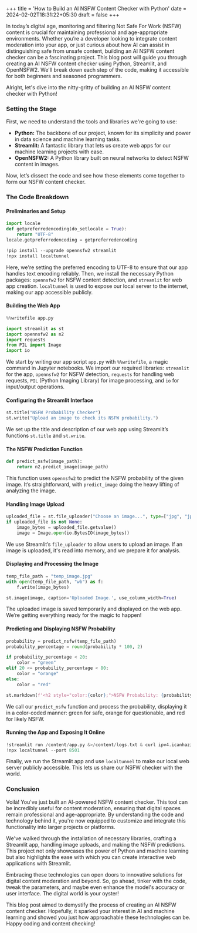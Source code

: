 +++
title = 'How to Build an AI NSFW Content Checker with Python'
date = 2024-02-02T18:31:22+05:30
draft = false
+++

In today’s digital age, monitoring and filtering Not Safe For Work (NSFW) content is crucial for maintaining professional and age-appropriate environments. Whether you’re a developer looking to integrate content moderation into your app, or just curious about how AI can assist in distinguishing safe from unsafe content, building an AI NSFW content checker can be a fascinating project. This blog post will guide you through creating an AI NSFW content checker using Python, Streamlit, and OpenNSFW2. We'll break down each step of the code, making it accessible for both beginners and seasoned programmers.

Alright, let's dive into the nitty-gritty of building an AI NSFW content checker with Python!

### Setting the Stage

First, we need to understand the tools and libraries we're going to use:

- **Python:** The backbone of our project, known for its simplicity and power in data science and machine learning tasks.
- **Streamlit:** A fantastic library that lets us create web apps for our machine learning projects with ease.
- **OpenNSFW2:** A Python library built on neural networks to detect NSFW content in images.

Now, let’s dissect the code and see how these elements come together to form our NSFW content checker.

### The Code Breakdown

#### Preliminaries and Setup

```python
import locale
def getpreferredencoding(do_setlocale = True):
    return "UTF-8"
locale.getpreferredencoding = getpreferredencoding

!pip install --upgrade opennsfw2 streamlit
!npx install localtunnel
```

Here, we're setting the preferred encoding to UTF-8 to ensure that our app handles text encoding reliably. Then, we install the necessary Python packages: `opennsfw2` for NSFW content detection, and `streamlit` for web app creation. `localtunnel` is used to expose our local server to the internet, making our app accessible publicly.

#### Building the Web App

```python
%%writefile app.py

import streamlit as st
import opennsfw2 as n2
import requests
from PIL import Image
import io
```

We start by writing our app script `app.py` with `%%writefile`, a magic command in Jupyter notebooks. We import our required libraries: `streamlit` for the app, `opennsfw2` for NSFW detection, `requests` for handling web requests, `PIL` (Python Imaging Library) for image processing, and `io` for input/output operations.

#### Configuring the Streamlit Interface

```python
st.title("NSFW Probability Checker")
st.write("Upload an image to check its NSFW probability.")
```

We set up the title and description of our web app using Streamlit’s functions `st.title` and `st.write`.

#### The NSFW Prediction Function

```python
def predict_nsfw(image_path):
    return n2.predict_image(image_path)
```

This function uses `opennsfw2` to predict the NSFW probability of the given image. It’s straightforward, with `predict_image` doing the heavy lifting of analyzing the image.

#### Handling Image Upload

```python
uploaded_file = st.file_uploader("Choose an image...", type=["jpg", "jpeg", "png"])
if uploaded_file is not None:
    image_bytes = uploaded_file.getvalue()
    image = Image.open(io.BytesIO(image_bytes))
```

We use Streamlit’s `file_uploader` to allow users to upload an image. If an image is uploaded, it's read into memory, and we prepare it for analysis.

#### Displaying and Processing the Image

```python
temp_file_path = "temp_image.jpg"
with open(temp_file_path, "wb") as f:
    f.write(image_bytes)

st.image(image, caption='Uploaded Image.', use_column_width=True)
```

The uploaded image is saved temporarily and displayed on the web app. We’re getting everything ready for the magic to happen!

#### Predicting and Displaying NSFW Probability

```python
probability = predict_nsfw(temp_file_path)
probability_percentage = round(probability * 100, 2)

if probability_percentage < 20:
    color = "green"
elif 20 <= probability_percentage < 80:
    color = "orange"
else:
    color = "red"

st.markdown(f'<h2 style="color:{color};">NSFW Probability: {probability_percentage}%</h2>', unsafe_allow_html=True)
```

We call our `predict_nsfw` function and process the probability, displaying it in a color-coded manner: green for safe, orange for questionable, and red for likely NSFW.

#### Running the App and Exposing It Online

```python
!streamlit run /content/app.py &>/content/logs.txt & curl ipv4.icanhazip.com
!npx localtunnel --port 8501
```

Finally, we run the Streamlit app and use `localtunnel` to make our local web server publicly accessible. This lets us share our NSFW checker with the world.

### Conclusion

Voilà! You've just built an AI-powered NSFW content checker. This tool can be incredibly useful for content moderation, ensuring that digital spaces remain professional and age-appropriate. By understanding the code and technology behind it, you're now equipped to customize and integrate this functionality into larger projects or platforms.

We've walked through the installation of necessary libraries, crafting a Streamlit app, handling image uploads, and making the NSFW predictions. This project not only showcases the power of Python and machine learning but also highlights the ease with which you can create interactive web applications with Streamlit.

Embracing these technologies can open doors to innovative solutions for digital content moderation and beyond. So, go ahead, tinker with the code, tweak the parameters, and maybe even enhance the model's accuracy or user interface. The digital world is your oyster!

This blog post aimed to demystify the process of creating an AI NSFW content checker. Hopefully, it sparked your interest in AI and machine learning and showed you just how approachable these technologies can be. Happy coding and content checking!